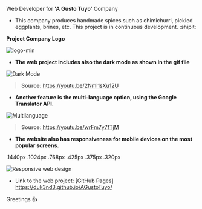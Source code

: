 Web Developer for **'A Gusto Tuyo'** Company 


- This company produces handmade spices such as chimichurri, pickled eggplants, brines, etc. This project is in continuous development. :shipit:

**Project Company Logo**

![logo-min](https://user-images.githubusercontent.com/87254745/133169798-fe7ae8ec-3c70-465c-961a-231b5d86b9f5.jpg)


- **The web project includes also the dark mode as shown in the gif file**


![Dark Mode](https://user-images.githubusercontent.com/87254745/133006521-44554307-e34c-4da4-b08e-1daf66e15fff.gif)


> **Source**: https://youtu.be/2Nmi1sXu12U


- **Another feature is the multi-language option, using the Google Translator API.**


![Multilanguage](https://user-images.githubusercontent.com/87254745/133006620-5017521d-0b0a-49ac-98a1-c1ad00804d85.gif)


> **Source**: https://youtu.be/wrFm7y7fTjM


- **The website also has responsiveness for mobile devices on the most popular screens.**

.1440px
.1024px
.768px
.425px
.375px
.320px


![Responsive web design](https://user-images.githubusercontent.com/87254745/133006758-46dab97d-9ece-4662-ac48-6026af607064.gif)


- Link to the web project: [GitHub Pages] https://duk3nd3.github.io/AGustoTuyo/


Greetings :+1:

